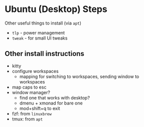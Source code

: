 # Ubuntu (Desktop) Steps

Other useful things to install (via `apt`)

- `tlp` - power management
- `tweak` - for small UI tweaks

## Other install instructions

- kitty
- configure workspaces
  - mapping for switching to workspaces, sending window to workspaces
- map caps to esc
- window manager?
  - find one that works with desktop?
  - dmenu + xmonad for bare one
  - mod+shift+q to exit
- fzf: from `linuxbrew`
- tmux: from `apt`
